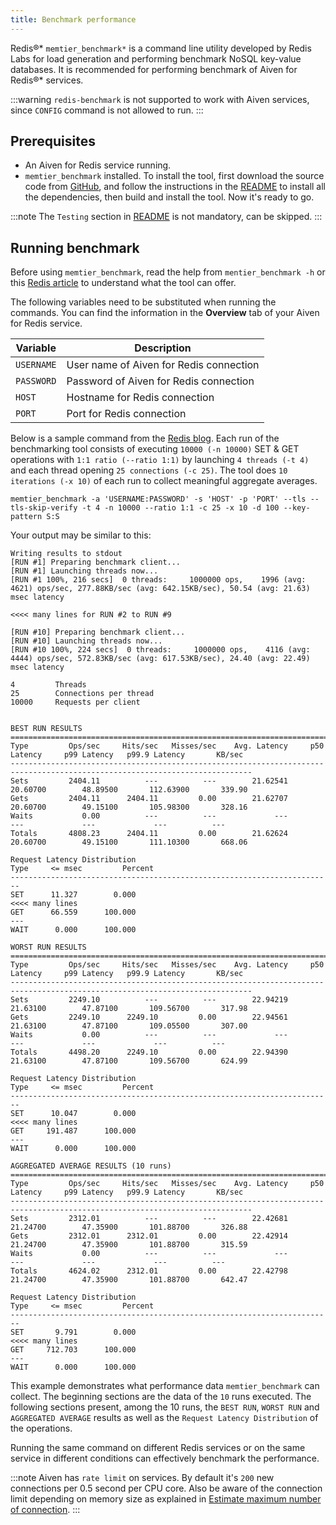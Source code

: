 ```yaml
---
title: Benchmark performance
---
```


Redis®\* `memtier_benchmark*` is a command line utility developed by
Redis Labs for load generation and performing benchmark NoSQL key-value
databases. It is recommended for performing benchmark of Aiven for
Redis®\* services.

:::warning
`redis-benchmark` is not supported to work with Aiven services, since
`CONFIG` command is not allowed to run.
:::

## Prerequisites

-   An Aiven for Redis service running.
-   `memtier_benchmark` installed. To install the tool, first download
    the source code from
    [GitHub](https://github.com/RedisLabs/memtier_benchmark), and follow
    the instructions in the
    [README](https://github.com/RedisLabs/memtier_benchmark/blob/master/README.md)
    to install all the dependencies, then build and install the tool.
    Now it's ready to go.

:::note
The `Testing` section in
[README](https://github.com/RedisLabs/memtier_benchmark/blob/master/README.md)
is not mandatory, can be skipped.
:::

## Running benchmark

Before using `memtier_benchmark`, read the help from
`mentier_benchmark -h` or this [Redis
article](https://redis.com/blog/memtier_benchmark-a-high-throughput-benchmarking-tool-for-redis-memcached/)
to understand what the tool can offer.

The following variables need to be substituted when running the
commands. You can find the information in the **Overview** tab of your
Aiven for Redis service.

 | Variable   | Description                             |
 | ---------- | --------------------------------------- |
 | `USERNAME` | User name of Aiven for Redis connection |
 | `PASSWORD` | Password of Aiven for Redis connection  |
 | `HOST`     | Hostname for Redis connection           |
 | `PORT`     | Port for Redis connection               |

Below is a sample command from the [Redis
blog](https://redis.com/blog/benchmark-shared-vs-dedicated-redis-instances/).
Each run of the benchmarking tool consists of executing
`10000 (-n 10000)` SET & GET operations with `1:1 ratio (--ratio 1:1)`
by launching `4 threads (-t 4)` and each thread opening
`25 connections (-c 25)`. The tool does `10 iterations (-x 10)` of each
run to collect meaningful aggregate averages.

```
memtier_benchmark -a 'USERNAME:PASSWORD' -s 'HOST' -p 'PORT' --tls --tls-skip-verify -t 4 -n 10000 --ratio 1:1 -c 25 -x 10 -d 100 --key-pattern S:S
```

Your output may be similar to this:

```
Writing results to stdout
[RUN #1] Preparing benchmark client...
[RUN #1] Launching threads now...
[RUN #1 100%, 216 secs]  0 threads:     1000000 ops,    1996 (avg:    4621) ops/sec, 277.88KB/sec (avg: 642.15KB/sec), 50.54 (avg: 21.63) msec latency

<<<< many lines for RUN #2 to RUN #9

[RUN #10] Preparing benchmark client...
[RUN #10] Launching threads now...
[RUN #10 100%, 224 secs]  0 threads:     1000000 ops,    4116 (avg:    4444) ops/sec, 572.83KB/sec (avg: 617.53KB/sec), 24.40 (avg: 22.49) msec latency

4         Threads
25        Connections per thread
10000     Requests per client


BEST RUN RESULTS
============================================================================================================================
Type         Ops/sec     Hits/sec   Misses/sec    Avg. Latency     p50 Latency     p99 Latency   p99.9 Latency       KB/sec
----------------------------------------------------------------------------------------------------------------------------
Sets         2404.11          ---          ---        21.62541        20.60700        48.89500       112.63900       339.90
Gets         2404.11      2404.11         0.00        21.62707        20.60700        49.15100       105.98300       328.16
Waits           0.00          ---          ---             ---             ---             ---             ---          ---
Totals       4808.23      2404.11         0.00        21.62624        20.60700        49.15100       111.10300       668.06

Request Latency Distribution
Type     <= msec         Percent
------------------------------------------------------------------------
SET      11.327        0.000
<<<< many lines
GET      66.559      100.000
---
WAIT      0.000      100.000

WORST RUN RESULTS
============================================================================================================================
Type         Ops/sec     Hits/sec   Misses/sec    Avg. Latency     p50 Latency     p99 Latency   p99.9 Latency       KB/sec
----------------------------------------------------------------------------------------------------------------------------
Sets         2249.10          ---          ---        22.94219        21.63100        47.87100       109.56700       317.98
Gets         2249.10      2249.10         0.00        22.94561        21.63100        47.87100       109.05500       307.00
Waits           0.00          ---          ---             ---             ---             ---             ---          ---
Totals       4498.20      2249.10         0.00        22.94390        21.63100        47.87100       109.56700       624.99

Request Latency Distribution
Type     <= msec         Percent
------------------------------------------------------------------------
SET      10.047        0.000
<<<< many lines
GET     191.487      100.000
---
WAIT      0.000      100.000

AGGREGATED AVERAGE RESULTS (10 runs)
============================================================================================================================
Type         Ops/sec     Hits/sec   Misses/sec    Avg. Latency     p50 Latency     p99 Latency   p99.9 Latency       KB/sec
----------------------------------------------------------------------------------------------------------------------------
Sets         2312.01          ---          ---        22.42681        21.24700        47.35900       101.88700       326.88
Gets         2312.01      2312.01         0.00        22.42914        21.24700        47.35900       101.88700       315.59
Waits           0.00          ---          ---             ---             ---             ---             ---          ---
Totals       4624.02      2312.01         0.00        22.42798        21.24700        47.35900       101.88700       642.47

Request Latency Distribution
Type     <= msec         Percent
------------------------------------------------------------------------
SET       9.791        0.000
<<<< many lines
GET     712.703      100.000
---
WAIT      0.000      100.000
```

This example demonstrates what performance data `memtier_benchmark` can
collect. The beginning sections are the data of the `10` runs executed.
The following sections present, among the 10 runs, the `BEST RUN`,
`WORST RUN` and `AGGREGATED AVERAGE` results as well as the
`Request Latency Distribution` of the operations.

Running the same command on different Redis services or on the same
service in different conditions can effectively benchmark the
performance.

:::note
Aiven has `rate limit` on services. By default it's `200` new
connections per 0.5 second per CPU core. Also be aware of the connection
limit depending on memory size as explained in [Estimate maximum number
of
connection](https://docs.aiven.io/docs/products/redis/howto/estimate-max-number-of-connections.html).
:::
